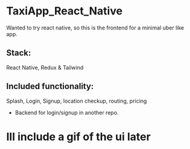 # TaxiApp_React_Native
Wanted to try react native, so this is the frontend for a minimal uber like app.

## Stack:
React Native, Redux & Tailwind

## Included functionality:
Splash, Login, Signup, location checkup, routing, pricing
- Backend for login/signup in another repo. 


# Ill include a gif of the ui later
